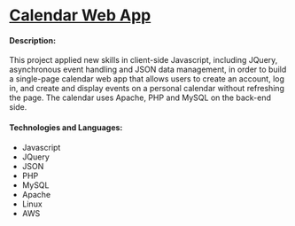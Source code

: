 # [Calendar Web App](http://ec2-52-37-43-157.us-west-2.compute.amazonaws.com/~visaals/JavaScriptCalendar/)

#### Description:
This project applied new skills in client-side Javascript, including JQuery, asynchronous event handling and JSON data management,
in order to build a single-page calendar web app that allows users to create an account, log in, and create and display events on a personal calendar
without refreshing the page. The calendar uses Apache, PHP and MySQL on the back-end side.

#### Technologies and Languages:
* Javascript
* JQuery
* JSON
* PHP
* MySQL
* Apache
* Linux
* AWS
